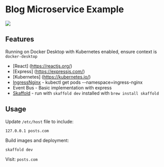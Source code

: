 # Blog Microservice Example

<img src="https://s3.us-west-2.amazonaws.com/secure.notion-static.com/e2af64de-6628-4baf-886f-a23eda39254a/Untitled.png?X-Amz-Algorithm=AWS4-HMAC-SHA256&X-Amz-Content-Sha256=UNSIGNED-PAYLOAD&X-Amz-Credential=AKIAT73L2G45EIPT3X45%2F20211224%2Fus-west-2%2Fs3%2Faws4_request&X-Amz-Date=20211224T060944Z&X-Amz-Expires=86400&X-Amz-Signature=811dd1114d7d8b7f0beaf1991e10e9f17260d30d77338da12b468d5757560cb6&X-Amz-SignedHeaders=host&response-content-disposition=filename%20%3D%22Untitled.png%22&x-id=GetObject">

## Features

Running on Docker Desktop with Kubernetes enabled, ensure context is `docker-desktop`

* [React] (https://reactjs.org/)
* [Express] (https://expressjs.com/)
* [Kubernetes] (https://kubernetes.io/)
* [IngressNginx](https://kubernetes.github.io/ingress-nginx/deploy/) - kubectl get pods --namespace=ingress-nginx
* Event Bus - Basic implementation with express
* [Skaffold](https://skaffold.dev/) - run with `skaffold dev` installed with `brew install skaffold`

## Usage

Update `/etc/host` file to include:

```
127.0.0.1 posts.com
```

Build images and deployment:

```
skaffold dev
```

Visit:  `posts.com`
